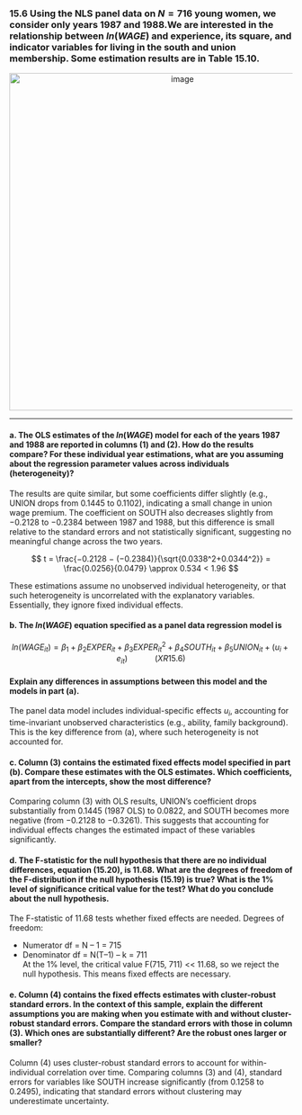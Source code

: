 ### 15.6 Using the NLS panel data on $N=716$ young women, we consider only years 1987 and 1988.We are interested in the relationship between $ln(WAGE)$ and experience, its square, and indicator variables for living in the south and union membership. Some estimation results are in Table 15.10.
<div align="center">
  <img width="600" alt="image" src="https://github.com/user-attachments/assets/59322c56-d148-4054-89bc-1dbe9f4c1b0c" />
</div>

---
#### a. The OLS estimates of the $ln(WAGE)$ model for each of the years 1987 and 1988 are reported in columns (1) and (2). How do the results compare? For these individual year estimations, what are you assuming about the regression parameter values across individuals (heterogeneity)?

The results are quite similar, but some coefficients differ slightly (e.g., UNION drops from 0.1445 to 0.1102), indicating a small change in union wage premium. The coefficient on SOUTH also decreases slightly from −0.2128 to −0.2384 between 1987 and 1988, but this difference is small relative to the standard errors and not statistically significant, suggesting no meaningful change across the two years.

$$
t = \frac{−0.2128 − (−0.2384)}{\sqrt{0.0338^2+0.0344^2}} = \frac{0.0256}{0.0479} \approx 0.534 < 1.96
$$

These estimations assume no unobserved individual heterogeneity, or that such heterogeneity is uncorrelated with the explanatory variables. Essentially, they ignore fixed individual effects.

#### b. The $ln(WAGE)$ equation specified as a panel data regression model is 

$$
ln(WAGE_{it}) = \beta_1 + \beta_2EXPER_{it} + \beta_3EXPER^2_{it} + \beta_4SOUTH_{it} + \beta_5UNION_{it} +(u_i + e_{it}) \qquad \quad (XR15.6)
$$

#### Explain any differences in assumptions between this model and the models in part (a).

The panel data model includes individual-specific effects $u_i$, accounting for time-invariant unobserved characteristics (e.g., ability, family background). This is the key difference from (a), where such heterogeneity is not accounted for.

 
#### c. Column (3) contains the estimated fixed effects model specified in part (b). Compare these estimates with the OLS estimates. Which coefficients, apart from the intercepts, show the most difference?

Comparing column (3) with OLS results, UNION’s coefficient drops substantially from 0.1445 (1987 OLS) to 0.0822, and SOUTH becomes more negative (from −0.2128 to −0.3261). This suggests that accounting for individual effects changes the estimated impact of these variables significantly.

#### d. The F-statistic for the null hypothesis that there are no individual differences, equation (15.20), is 11.68. What are the degrees of freedom of the F-distribution if the null hypothesis (15.19) is true? What is the 1% level of significance critical value for the test? What do you conclude about the null hypothesis.

The F-statistic of 11.68 tests whether fixed effects are needed. Degrees of freedom:
- Numerator df = N – 1 = 715
- Denominator df = N(T–1) – k = 711     
At the 1% level, the critical value F(715, 711) << 11.68, so we reject the null hypothesis. This means fixed effects are necessary.

#### e. Column (4) contains the fixed effects estimates with cluster-robust standard errors. In the context of this sample, explain the different assumptions you are making when you estimate with and without cluster-robust standard errors. Compare the standard errors with those in column (3). Which ones are substantially different? Are the robust ones larger or smaller?

Column (4) uses cluster-robust standard errors to account for within-individual correlation over time. Comparing columns (3) and (4), standard errors for variables like SOUTH increase significantly (from 0.1258 to 0.2495), indicating that standard errors without clustering may underestimate uncertainty.

